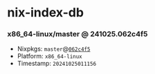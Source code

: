 # nix-index-db
### x86_64-linux/master @ 241025.062c4f5
- Nixpkgs: `master`@[`062c4f5`](https://github.com/NixOS/nixpkgs/commit/062c4f59744fcffa2e5aa3ef443dc8b4d1674ed6)
- Platform: `x86_64-linux`
- Timestamp: `20241025011156`
